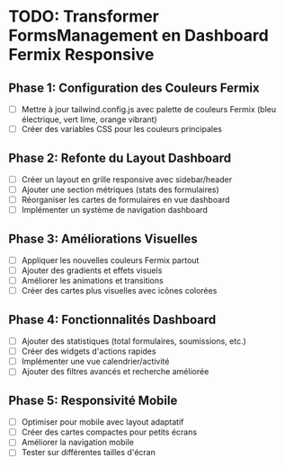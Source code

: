 # TODO: Transformer FormsManagement en Dashboard Fermix Responsive

## Phase 1: Configuration des Couleurs Fermix
- [ ] Mettre à jour tailwind.config.js avec palette de couleurs Fermix (bleu électrique, vert lime, orange vibrant)
- [ ] Créer des variables CSS pour les couleurs principales

## Phase 2: Refonte du Layout Dashboard
- [ ] Créer un layout en grille responsive avec sidebar/header
- [ ] Ajouter une section métriques (stats des formulaires)
- [ ] Réorganiser les cartes de formulaires en vue dashboard
- [ ] Implémenter un système de navigation dashboard

## Phase 3: Améliorations Visuelles
- [ ] Appliquer les nouvelles couleurs Fermix partout
- [ ] Ajouter des gradients et effets visuels
- [ ] Améliorer les animations et transitions
- [ ] Créer des cartes plus visuelles avec icônes colorées

## Phase 4: Fonctionnalités Dashboard
- [ ] Ajouter des statistiques (total formulaires, soumissions, etc.)
- [ ] Créer des widgets d'actions rapides
- [ ] Implémenter une vue calendrier/activité
- [ ] Ajouter des filtres avancés et recherche améliorée

## Phase 5: Responsivité Mobile
- [ ] Optimiser pour mobile avec layout adaptatif
- [ ] Créer des cartes compactes pour petits écrans
- [ ] Améliorer la navigation mobile
- [ ] Tester sur différentes tailles d'écran
